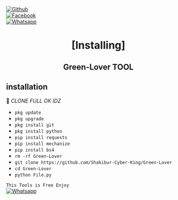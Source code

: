 <b></b> </br> <br>[![Github](https://img.shields.io/badge/Github-Shakibur-Cyber-King-dimgray?style=flat-square&logo=github)](https://github.com/Shakibur-cyber-king )<br> [![Facebook](https://img.shields.io/badge/Facebook-Shakibur-blue?style=flat-square&logo=facebook)](https://www.facebook.com/unavailable.this.link)<br> [![Whatsapp](https://img.shields.io/badge/Whatsapp-SHAKIBUR-deepgreen?style=flat-square&logo=whatsapp)](https://wa.me/+8801908735166)



<h1 align="center"> [Installing]</h1>

<h2 align="center">  Green-Lover TOOL </h2>


## <b>installation</b>

🔰 _CLONE FULL OK IDZ_


- `pkg update`
- `pkg upgrade`
- `pkg install git`
- `pkg install python`
- `pip install requests`
- `pip install mechanize`
- `pip install bs4`
- `rm -rf Green-Lover`
- `git clone https://github.com/Shakibur-Cyber-King/Green-Lover`
- `cd Green-Lover`
- `python File.py`
     

 ```This Tools is Free Enjoy ```</br>
 [![Whatsapp](https://img.shields.io/badge/Whatsapp-SHAKIBUR-deepgreen?style=flat-square&logo=whatsapp)](https://wa.me/+8801908735166)
